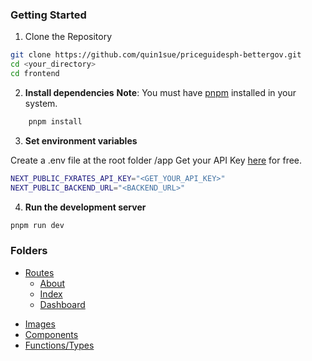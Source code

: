 ### Getting Started

1. Clone the Repository

```bash
git clone https://github.com/quin1sue/priceguidesph-bettergov.git
cd <your_directory>
cd frontend
```

2. **Install dependencies**
   **Note**: You must have [pnpm](https://pnpm.io/installation) installed in your system.

```bash
    pnpm install
```

3. **Set environment variables**

Create a .env file at the root folder /app
Get your API Key [here](https://fxratesapi.com/) for free.

```bash
NEXT_PUBLIC_FXRATES_API_KEY="<GET_YOUR_API_KEY>"
NEXT_PUBLIC_BACKEND_URL="<BACKEND_URL>"
```

4. **Run the development server**

```bash
pnpm run dev
```

### Folders

- [Routes](https://github.com/quin1sue/priceguidesph-bettergov/tree/main/frontend/src/app)
  - [About](https://github.com/quin1sue/priceguidesph-bettergov/tree/main/frontend/src/app/about)
  - [Index](https://github.com/quin1sue/priceguidesph-bettergov/tree/main/frontend/src/app)
  - [Dashboard](https://github.com/quin1sue/priceguidesph-bettergov/tree/main/frontend/src/app/dashboard)

* [Images](https://github.com/quin1sue/priceguidesph-bettergov/tree/main/frontend/public)
* [Components](https://github.com/quin1sue/priceguidesph-bettergov/tree/main/frontend/src/components)
* [Functions/Types](https://github.com/quin1sue/priceguidesph-bettergov/tree/main/frontend/src/functions)
